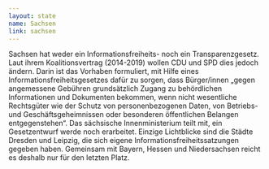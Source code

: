 ```yaml
---
layout: state
name: Sachsen
link: sachsen
---
```

Sachsen hat weder ein Informationsfreiheits- noch ein Transparenzgesetz.
Laut ihrem Koalitionsvertrag (2014-2019) wollen
CDU und SPD dies jedoch ändern. Darin ist das Vorhaben formuliert,
mit Hilfe eines Informationsfreiheitsgesetzes dafür zu
sorgen, dass Bürger/innen „gegen angemessene Gebühren
grundsätzlich Zugang zu behördlichen Informationen und Dokumenten
bekommen, wenn nicht wesentliche Rechtsgüter wie
der Schutz von personenbezogenen Daten, von Betriebs- und
Geschäftsgeheimnissen oder besonderen öffentlichen Belangen
entgegenstehen“. Das sächsische Innenministerium teilt mit,
ein Gesetzentwurf werde noch erarbeitet. Einzige Lichtblicke
sind die Städte Dresden und Leipzig, die sich eigene Informationsfreiheitssatzungen
gegeben haben.
Gemeinsam mit Bayern, Hessen und Niedersachsen reicht
es deshalb nur für den letzten Platz.
